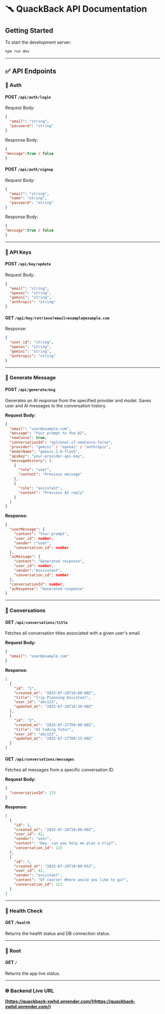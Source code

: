 # 🥆 QuackBack API Documentation

## Getting Started

To start the development server:

```bash
npm run dev
```

---

## ✅ API Endpoints

### 🔐 Auth

#### POST `/api/auth/login`

Request Body:

```json
{
  "email": "string",
  "password": "string"
}
```
Response Body:
```json
{
"message":true / false
}
```

#### POST `/api/auth/signup`

Request Body:

```json
{
  "email": "string",
  "name": "string",
  "password": "string"
}
```
Response Body:
```json
{
"message":true / false
}
```

---

### 🔑 API Keys

#### POST `/api/key/update`

Request Body:

```json
{
  "email": "string",
  "openai": "string",
  "gemini": "string",
  "anthropic": "string"
}
```

#### GET `/api/key/retrieve?email=example@example.com`

Response:

```json
{
  "user_id": "string",
  "openai": "string",
  "gemini": "string",
  "anthropic": "string"
}
```

---

### 💬 Generate Message

#### POST `/api/generate/msg`

Generates an AI response from the specified provider and model. Saves user and AI messages to the conversation history.

**Request Body:**

```json
{
  "email": "user@example.com",
  "message": "Your prompt to the AI",
  "newConvo": true,
  "conversationId": "optional-if-newConvo-false",
  "provider": "gemini" / "openai" / "anthropic",
  "modelName": "gemini-2.0-flash",
  "apiKey": "your-provider-api-key",
  "messageHistory": [
    {
      "role": "user",
      "content": "Previous message"
    },
    {
      "role": "assistant",
      "content": "Previous AI reply"
    }
  ]
}
```

**Response:**

```json
{
  "userMessage": {
    "content": "Your prompt",
    "user_id": number,
    "sender" :"user",
    "conversation_id": number
  },
  "aiMessage": {
    "content": "Generated response",
    "user_id": number,
    "sender":"Assisstant",
    "conversation_id": number
  },
  "conversationId": number,
  "aiResponse": "Generated response"
}
```

---

### 📒 Conversations

#### GET `/api/conversations/title`

Fetches all conversation titles associated with a given user's email.

**Request Body:**

```json
{
  "email": "user@example.com"
}
```

**Response:**

```json
[
  {
    "id": "1",
    "created_at": "2025-07-28T10:00:00Z",
    "title": "Trip Planning Assistant",
    "user_id": "abc123",
    "updated_at": "2025-07-28T10:30:00Z"
  },
  {
    "id": "2",
    "created_at": "2025-07-27T09:00:00Z",
    "title": "AI Coding Tutor",
    "user_id": "abc123",
    "updated_at": "2025-07-27T09:15:00Z"
  }
]
```

#### GET `/api/conversations/messages`

Fetches all messages from a specific conversation ID.

**Request Body:**

```json
{
  "conversationId": 123
}
```

**Response:**

```json
[
  {
    "id": 1,
    "created_at": "2025-07-28T10:00:00Z",
    "user_id": 42,
    "sender": "user",
    "content": "Hey, can you help me plan a trip?",
    "conversation_id": 123
  },
  {
    "id": 2,
    "created_at": "2025-07-28T10:00:05Z",
    "user_id": 42,
    "sender": "assistant",
    "content": "Of course! Where would you like to go?",
    "conversation_id": 123
  }
]
```

---

### 🧪 Health Check

#### GET `/health`

Returns the health status and DB connection status.

---

### 🚀 Root

#### GET `/`

Returns the app live status.

---

### 🌐 Backend Live URL

**[https://quackback-xwhd.onrender.com/](https://quackback-xwhd.onrender.com/)**
